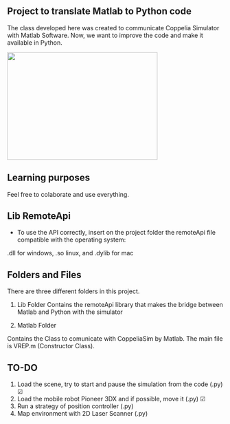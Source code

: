 ## Project to translate Matlab to Python code

The class developed here was created to communicate
Coppelia Simulator with Matlab Software. Now, we
want to improve the code and make it available in Python.

<img src="https://media.giphy.com/media/dU0jVmU13fQuDCmntQ/giphy.gif" height="250" width="350">

## Learning purposes

Feel free to colaborate and use everything.


## Lib RemoteApi

- To use the API correctly, insert on the project folder the remoteApi file compatible with the operating system: 

.dll for windows, .so linux, and .dylib for mac 

## Folders and Files

There are three different folders in this project.

1. Lib Folder
Contains the remoteApi library that makes the bridge between Matlab and Python with the simulator

2. Matlab Folder

Contains the Class to comunicate with CoppeliaSim by Matlab. The main file is VREP.m (Constructor Class).

## TO-DO

1. Load the scene, try to start and pause the simulation from the code (.py) ☑
2. Load the mobile robot Pioneer 3DX and if possible, move it (.py) ☑
3. Run a strategy of position controller (.py)
4. Map environment with 2D Laser Scanner (.py)
